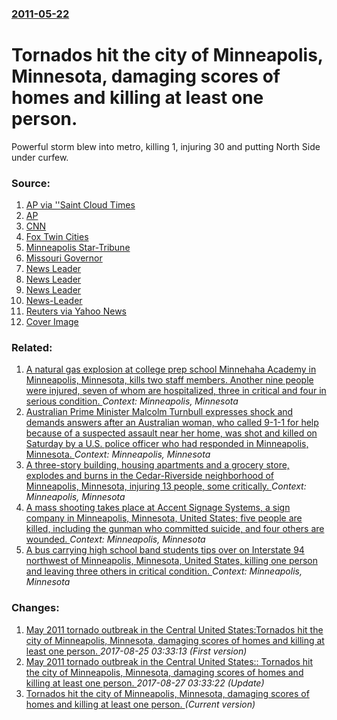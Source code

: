 ### [2011-05-22](/news/2011/05/22/index.md)

# Tornados hit the city of Minneapolis, Minnesota, damaging scores of homes and killing at least one person. 

Powerful storm blew into metro, killing 1, injuring 30 and putting North Side under curfew.


### Source:

1. [AP via ''Saint Cloud Times](http://www.sctimes.com/article/20110522/NEWS01/105220114/Tornado-hits-north-Minneapolis-no-word-injuries?odyssey=nav|head)
2. [AP](http://hosted.ap.org/dynamic/stories/U/US_MIDWEST_STORMS?SITE=AP&SECTION=HOME&TEMPLATE=DEFAULT)
3. [CNN](http://news.blogs.cnn.com/2011/05/22/tornado-causes-some-fatalities-in-joplin-missouri/)
4. [Fox Twin Cities](http://www.myfoxtwincities.com/dpp/news/Gunshots-Looting-Prompt-Mpls-Curfew-may-22-2011)
5. [Minneapolis Star-Tribune](http://www.startribune.com/local/122417279.html)
6. [Missouri Governor](http://governor.mo.gov/newsroom/2011/Gov_Nixon_deploys_National_Guard_to_southwest_Missouri_in_response_to_deadly_tornadoes)
7. [News Leader](http://www.news-leader.com/article/20110522/NEWS01/110522040/24-deaths-Joplin-say-Greene-County-officials)
8. [News Leader](http://www.news-leader.com/article/20110522/WEATHER/110522012/Joplin-suffers-direct-hit-from-tornado-early-reports-indicate-major-damage-)
9. [News Leader](http://www.news-leader.com/article/20110522/WEATHER/110522056/MoDOT-expects-44-remain-closed-both-directions-near-Joplin-several-more-hours?odyssey=mod|newswell|text|FRONTPAGE|p)
10. [News-Leader](http://www.news-leader.com/article/20110522/WEATHER/110522050/St-John-s-Joplin-fully-evacuated-due-extensive-tornado-damage)
11. [Reuters via Yahoo News](http://news.yahoo.com/s/nm/20110523/ts_nm/us_usa_weather_tornadoes_deaths)
11. [Cover Image](http://stmedia.stimg.co/02tornado0523.JPG?h=630&amp;w=1200&amp;fit=crop&amp;bg=999&amp;crop=faces)

### Related:

1. [A natural gas explosion at college prep school Minnehaha Academy in Minneapolis, Minnesota, kills two staff members. Another nine people were injured, seven of whom are hospitalized, three in critical and four in serious condition. ](/news/2017/08/2/a-natural-gas-explosion-at-college-prep-school-minnehaha-academy-in-minneapolis-minnesota-kills-two-staff-members-another-nine-people-wer.md) _Context: Minneapolis, Minnesota_
2. [Australian Prime Minister Malcolm Turnbull expresses shock and demands answers after an Australian woman, who called 9-1-1 for help because of a suspected assault near her home, was shot and killed on Saturday by a U.S. police officer who had responded in Minneapolis, Minnesota. ](/news/2017/07/19/australian-prime-minister-malcolm-turnbull-expresses-shock-and-demands-answers-after-an-australian-woman-who-called-9-1-1-for-help-because.md) _Context: Minneapolis, Minnesota_
3. [A three-story building, housing apartments and a grocery store, explodes and burns in the Cedar-Riverside neighborhood of Minneapolis, Minnesota, injuring 13 people, some critically. ](/news/2014/01/1/a-three-story-building-housing-apartments-and-a-grocery-store-explodes-and-burns-in-the-cedar-riverside-neighborhood-of-minneapolis-minne.md) _Context: Minneapolis, Minnesota_
4. [A mass shooting takes place at Accent Signage Systems, a sign company in Minneapolis, Minnesota, United States; five people are killed, including the gunman who committed suicide, and four others are wounded. ](/news/2012/09/27/a-mass-shooting-takes-place-at-accent-signage-systems-a-sign-company-in-minneapolis-minnesota-united-states-five-people-are-killed-incl.md) _Context: Minneapolis, Minnesota_
5. [ A bus carrying high school band students tips over on Interstate 94 northwest of Minneapolis, Minnesota, United States, killing one person and leaving three others in critical condition. ](/news/2008/04/5/a-bus-carrying-high-school-band-students-tips-over-on-interstate-94-northwest-of-minneapolis-minnesota-united-states-killing-one-person.md) _Context: Minneapolis, Minnesota_

### Changes:

1. [May 2011 tornado outbreak in the Central United States:Tornados hit the city of Minneapolis, Minnesota, damaging scores of homes and killing at least one person. ](/news/2011/05/22/may-2011-tornado-outbreak-in-the-central-united-states-ptornados-hit-the-city-of-minneapolis-minnesota-damaging-scores-of-homes-and-killin.md) _2017-08-25 03:33:13 (First version)_
2. [May 2011 tornado outbreak in the Central United States:: Tornados hit the city of Minneapolis, Minnesota, damaging scores of homes and killing at least one person. ](/news/2011/05/22/may-2011-tornado-outbreak-in-the-central-united-states-tornados-hit-the-city-of-minneapolis-minnesota-damaging-scores-of-homes-and-killi.md) _2017-08-27 03:33:22 (Update)_
2. [Tornados hit the city of Minneapolis, Minnesota, damaging scores of homes and killing at least one person. ](/news/2011/05/22/tornados-hit-the-city-of-minneapolis-minnesota-damaging-scores-of-homes-and-killing-at-least-one-person.md) _(Current version)_
